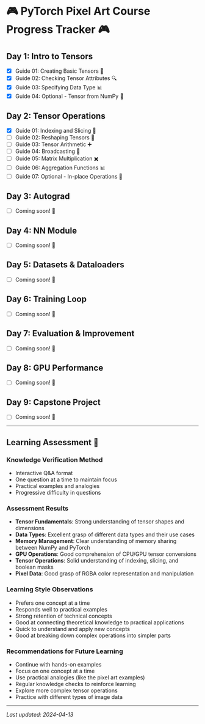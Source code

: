 # 🎮 PyTorch Pixel Art Course Progress Tracker 🎮

## Day 1: Intro to Tensors

- [x] Guide 01: Creating Basic Tensors 🎨
- [x] Guide 02: Checking Tensor Attributes 🔍
- [x] Guide 03: Specifying Data Type 📊
- [x] Guide 04: Optional - Tensor from NumPy 🔄

## Day 2: Tensor Operations

- [x] Guide 01: Indexing and Slicing 🎯
- [ ] Guide 02: Reshaping Tensors 🔄
- [ ] Guide 03: Tensor Arithmetic ➕
- [ ] Guide 04: Broadcasting 📡
- [ ] Guide 05: Matrix Multiplication ✖️
- [ ] Guide 06: Aggregation Functions 📊
- [ ] Guide 07: Optional - In-place Operations 🔄

## Day 3: Autograd

- [ ] Coming soon! 🚀

## Day 4: NN Module

- [ ] Coming soon! 🚀

## Day 5: Datasets & Dataloaders

- [ ] Coming soon! 🚀

## Day 6: Training Loop

- [ ] Coming soon! 🚀

## Day 7: Evaluation & Improvement

- [ ] Coming soon! 🚀

## Day 8: GPU Performance

- [ ] Coming soon! 🚀

## Day 9: Capstone Project

- [ ] Coming soon! 🚀

---

## Learning Assessment 🧠

### Knowledge Verification Method
- Interactive Q&A format
- One question at a time to maintain focus
- Practical examples and analogies
- Progressive difficulty in questions

### Assessment Results
- **Tensor Fundamentals**: Strong understanding of tensor shapes and dimensions
- **Data Types**: Excellent grasp of different data types and their use cases
- **Memory Management**: Clear understanding of memory sharing between NumPy and PyTorch
- **GPU Operations**: Good comprehension of CPU/GPU tensor conversions
- **Tensor Operations**: Solid understanding of indexing, slicing, and boolean masks
- **Pixel Data**: Good grasp of RGBA color representation and manipulation

### Learning Style Observations
- Prefers one concept at a time
- Responds well to practical examples
- Strong retention of technical concepts
- Good at connecting theoretical knowledge to practical applications
- Quick to understand and apply new concepts
- Good at breaking down complex operations into simpler parts

### Recommendations for Future Learning
- Continue with hands-on examples
- Focus on one concept at a time
- Use practical analogies (like the pixel art examples)
- Regular knowledge checks to reinforce learning
- Explore more complex tensor operations
- Practice with different types of image data

---

_Last updated: 2024-04-13_
